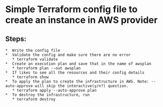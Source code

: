 
# Simple Terraform config file to create an instance in AWS provider

## Steps:
    *  Write the config file
    *  Validate the config and make sure there are no error
       * terraform validate
    *  Create an execution plan and save that in the name of awsplan
       * terraform plan --out awsplan
    *  If likes to see all the resources and their config details
       * terraform show
    *  To apply the plan to create the infrastructure in AWS. Note: --auto-approve will skip the interactive(y/n?) question.
       * terraform apply --auto-approve plan 
    *  To destroy the infrastructure, run
       * terraform destroy
    


